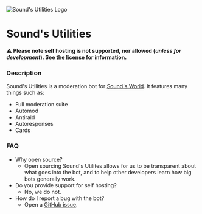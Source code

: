 ![Sound's Utilities Logo](https://i.ibb.co/zbHjcPW/5bdaa947785597d2b0d4f649f6f79e2c.png) 
# Sound's Utilities
**⚠️ Please note self hosting is not supported, nor allowed (*unless for development*). See [the license](https://www.gnu.org/licenses/agpl-3.0.txt) for information.**

### Description
Sound's Utilities is a moderation bot for [Sound's World](https://discord.gg/sound). It features many things such as:
* Full moderation suite
* Automod
* Antiraid
* Autoresponses
* Cards

### FAQ

* Why open source?
  * Open sourcing Sound's Utilites allows for us to be transparent about what goes into the bot, and to help other developers learn how big bots generally work.
* Do you provide support for self hosting?
  * No, we do not.
* How do I report a bug with the bot?
  * Open a [GitHub issue](https://github.com/AsteroDev/sounds-utilities/issues/new).
